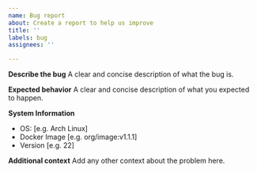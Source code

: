 ```yaml
---
name: Bug report
about: Create a report to help us improve
title: ''
labels: bug
assignees: ''

---
```


**Describe the bug**
A clear and concise description of what the bug is.

**Expected behavior**
A clear and concise description of what you expected to happen.

**System Information**
 - OS: [e.g. Arch Linux]
 - Docker Image [e.g. org/image:v1.1.1]
 - Version [e.g. 22]

**Additional context**
Add any other context about the problem here.
